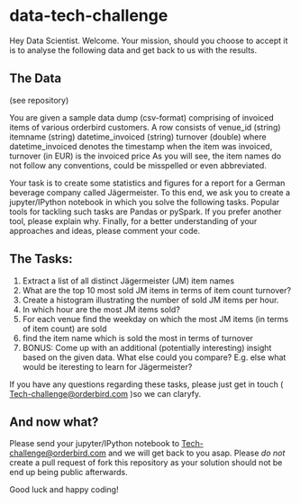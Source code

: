 # data-tech-challenge
Hey Data Scientist. Welcome. Your mission, should you choose to accept it is to analyse the following data and get back to us with the results.

## The Data

(see repository)

You are given a sample data dump (csv-format) comprising of invoiced items of various orderbird customers. A row consists of 
venue_id (string)
itemname (string)
datetime_invoiced (string)
turnover (double)
where 
datetime_invoiced denotes the timestamp when the item was invoiced,
turnover (in EUR) is the invoiced price 
As you will see, the item names do not follow any conventions, could be misspelled or even abbreviated. 
  
Your task is to create some statistics and figures for a report for a German beverage company called Jägermeister.
To this end, we ask you to create a jupyter/IPython notebook in which you solve the following tasks. Popular tools for tackling such tasks are Pandas or pySpark. If you prefer another tool, please explain why. Finally, for a better understanding of your approaches and ideas, please comment your code.

## The Tasks:

1. Extract a list of all distinct Jägermeister (JM) item names
2. What are the top 10 most sold JM items in terms of 
item count turnover?
3. Create a histogram illustrating the number of sold JM items per hour. 
4. In which hour are the most JM items sold?
5. For each venue find the weekday on which the most JM items (in terms of item count) are sold 
6. find the item name which is sold the most in terms of turnover
7. BONUS: Come up with an additional (potentially interesting) insight based on the given data. What else could you compare? E.g. else what would be iteresting to learn for Jägermeister?  

If you have any questions regarding these tasks, please just get in touch ( Tech-challenge@orderbird.com )so we can claryfy.

## And now what?
Please send your jupyter/IPython notebook to Tech-challenge@orderbird.com and we will get back to you asap. 
Please *do not* create a pull request of fork this repository as your solution should not be end up being public afterwards.

Good luck and happy coding!


